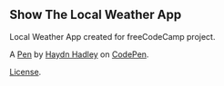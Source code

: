 Show The Local Weather App
--------------------------
Local Weather App created for freeCodeCamp project.

A [Pen](https://codepen.io/CodingMonkey/pen/eyeRGY) by [Haydn Hadley](https://codepen.io/CodingMonkey) on [CodePen](https://codepen.io).

[License](https://codepen.io/CodingMonkey/pen/eyeRGY/license).